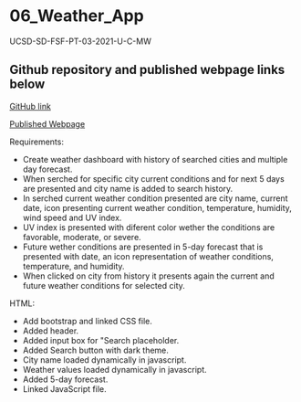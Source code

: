 # 06_Weather_App

UCSD-SD-FSF-PT-03-2021-U-C-MW

## Github repository and published webpage links below

[GitHub link]()

[Published Webpage]()

Requirements:

* Create weather dashboard with history of searched cities and multiple day forecast.
* When serched for specific city current conditions and for next 5 days are presented and city name is added to search history.
* In serched current weather condition presented are city name, current date, icon presenting current weather condition, temperature, humidity, wind speed and UV index.
* UV index is presented with diferent color wether the conditions are favorable, moderate, or severe.
* Future wether conditions are presented in 5-day forecast that is presented with date, an icon representation of weather conditions, temperature, and humidity.
* When clicked on city from history it presents again the current and future weather conditions for selected city.

HTML:

* Add bootstrap and linked CSS file.
* Added header.
* Added input box for "Search placeholder.
* Added Search button with dark theme.
* City name loaded dynamically in javascript.
* Weather values loaded dynamically in javascript.
* Added 5-day forecast.
* Linked JavaScript file.